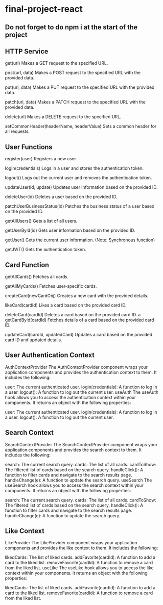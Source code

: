 # final-project-react

## Do not forget to do npm i at the start of the project

## HTTP Service
get(url)
Makes a GET request to the specified URL.

post(url, data)
Makes a POST request to the specified URL with the provided data.

put(url, data)
Makes a PUT request to the specified URL with the provided data.

patch(url, data)
Makes a PATCH request to the specified URL with the provided data.

delete(url)
Makes a DELETE request to the specified URL.

setCommonHeader(headerName, headerValue)
Sets a common header for all requests.

## User Functions
register(user)
Registers a new user.

login(credentials)
Logs in a user and stores the authentication token.

logout()
Logs out the current user and removes the authentication token.

updateUser(id, update)
Updates user information based on the provided ID.

deleteUser(id)
Deletes a user based on the provided ID.

patchUserBusinessStatus(id)
Patches the business status of a user based on the provided ID.

getAllUsers()
Gets a list of all users.

getUserById(id)
Gets user information based on the provided ID.

getUser()
Gets the current user information. (Note: Synchronous function)

getJWT()
Gets the authentication token.

## Card Function
getAllCards()
Fetches all cards.

getAllMyCards()
Fetches user-specific cards.

createCard(newCardObj)
Creates a new card with the provided details.

likeCard(cardId)
Likes a card based on the provided card ID.

deleteCard(cardId)
Deletes a card based on the provided card ID.
a
getCardById(cardId)
Fetches details of a card based on the provided card ID.

updateCard(cardId, updatedCard)
Updates a card based on the provided card ID and updated details.

## User Authentication Context
AuthContextProvider
The AuthContextProvider component wraps your application components and provides the authentication context to them. It includes the following:

user: The current authenticated user.
login(credentials): A function to log in a user.
logout(): A function to log out the current user.
useAuth
The useAuth hook allows you to access the authentication context within your components. It returns an object with the following properties:

user: The current authenticated user.
login(credentials): A function to log in a user.
logout(): A function to log out the current user.

## Search Context
SearchContextProvider
The SearchContextProvider component wraps your application components and provides the search context to them. It includes the following:

search: The current search query.
cards: The list of all cards.
cardToShow: The filtered list of cards based on the search query.
handleClick(): A function to filter cards and navigate to the search results page.
handleChange(e): A function to update the search query.
useSearch
The useSearch hook allows you to access the search context within your components. It returns an object with the following properties:

search: The current search query.
cards: The list of all cards.
cardToShow: The filtered list of cards based on the search query.
handleClick(): A function to filter cards and navigate to the search results page.
handleChange(e): A function to update the search query.

## Like Context
LikeProvider
The LikeProvider component wraps your application components and provides the like context to them. It includes the following:

likedCards: The list of liked cards.
addFavorite(cardId): A function to add a card to the liked list.
removeFavorite(cardId): A function to remove a card from the liked list.
useLike
The useLike hook allows you to access the like context within your components. It returns an object with the following properties:

likedCards: The list of liked cards.
addFavorite(cardId): A function to add a card to the liked list.
removeFavorite(cardId): A function to remove a card from the liked list.

